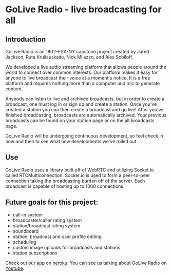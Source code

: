 # GoLive Radio - live broadcasting for all

## Introduction

GoLive Radio is an 1802-FSA-NY capstone project created by Jared Jackson, Ruta Kruliauskaite, Nick Milazzo, and Alex Sobiloff.

We developed a live audio streaming platform that allows people around the world to connect over common interests. Our platform makes it easy for anyone to live broadcast their voice at a moment's notice. It is a free platform and requires nothing more than a computer and mic to generate content.

Anybody can listen to live and archived broadcasts, but in order to create a broadcast, one must log in or sign up and create a station. Once you've created a station you can then create a broadcast and go live! After you've finished broadcasting, broadcasts are automatically archived. Your previous broadcasts can be found on your station page or on the all broadcasts page. 

GoLive Radio will be undergoing continuous development, so feel check in now and then to see what new developments we've rolled out.

## Use

GoLive Radio uses a library built off of WebRTC and utilizing Socket.io called RTCMulticonnection. Socket.io is used to form a peer-to-peer connection taking the broadcasting burden off of the server. Each broadcast is capable of hosting up to 1000 connections. 

## Future goals for this project:
  - call-in system
  - broadcaster/caller rating system
  - station/broadcast rating system
  - soundboard
  - station, broadcast and user profile editing
  - scheduling
  - custom image uploads for broadcasts and stations
  - station subscriptions

Check out our app on [heroku](https://goliveradio.herokuapp.com).
You can see us talking about GoLive Radio on [Youtube](https://www.youtube.com/watch?v=0xPotLtyRX0).
